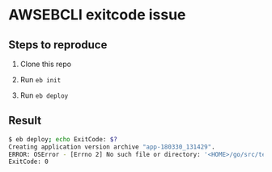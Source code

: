 # AWSEBCLI exitcode issue

## Steps to reproduce

1. Clone this repo

1. Run `eb init`

1. Run `eb deploy`

## Result

```sh
$ eb deploy; echo ExitCode: $?
Creating application version archive "app-180330_131429".
ERROR: OSError - [Errno 2] No such file or directory: '<HOME>/go/src/test/vendor/git.apache.org/thrift.git/tutorial/erl/client.sh'
ExitCode: 0
```
